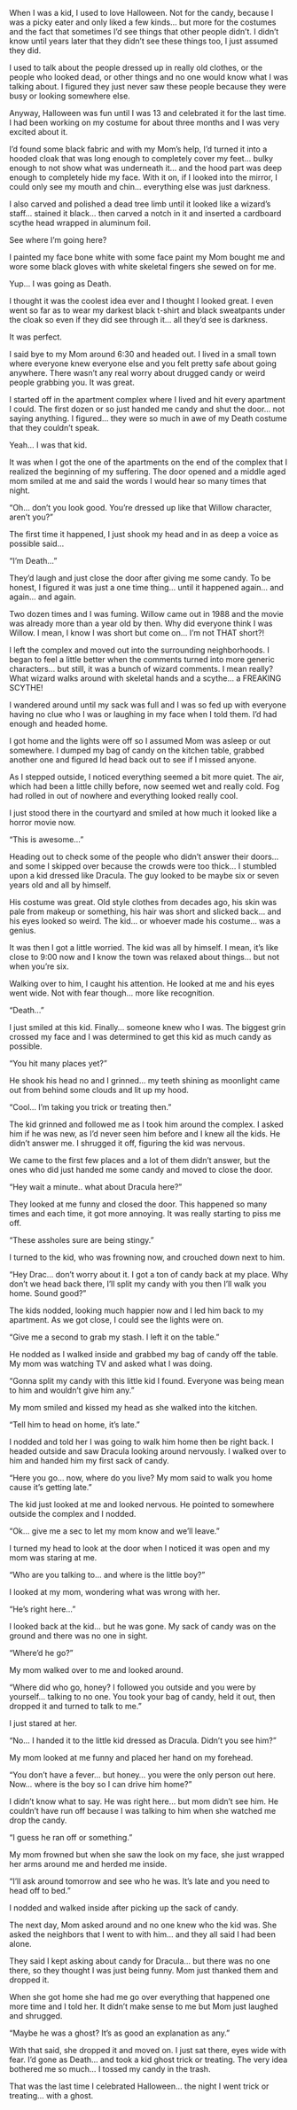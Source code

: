When I was a kid, I used to love Halloween. Not for the candy, because I was a picky eater and only liked a few kinds… but more for the costumes and the fact that sometimes I’d see things that other people didn’t. I didn’t know until years later that they didn’t see these things too, I just assumed they did.  
  
I used to talk about the people dressed up in really old clothes, or the people who looked dead, or other things and no one would know what I was talking about. I figured they just never saw these people because they were busy or looking somewhere else.  
  
Anyway, Halloween was fun until I was 13 and celebrated it for the last time. I had been working on my costume for about three months and I was very excited about it.  
  
I’d found some black fabric and with my Mom’s help, I’d turned it into a hooded cloak that was long enough to completely cover my feet… bulky enough to not show what was underneath it… and the hood part was deep enough to completely hide my face. With it on, if I looked into the mirror, I could only see my mouth and chin… everything else was just darkness.  
  
I also carved and polished a dead tree limb until it looked like a wizard’s staff… stained it black… then carved a notch in it and inserted a cardboard scythe head wrapped in aluminum foil.  
  
See where I’m going here?  
  
I painted my face bone white with some face paint my Mom bought me and wore some black gloves with white skeletal fingers she sewed on for me.  
  
Yup… I was going as Death.  
  
I thought it was the coolest idea ever and I thought I looked great. I even went so far as to wear my darkest black t-shirt and black sweatpants under the cloak so even if they did see through it… all they’d see is darkness.  
  
It was perfect.  
  
I said bye to my Mom around 6:30 and headed out. I lived in a small town where everyone knew everyone else and you felt pretty safe about going anywhere. There wasn’t any real worry about drugged candy or weird people grabbing you. It was great.  
  
I started off in the apartment complex where I lived and hit every apartment I could. The first dozen or so just handed me candy and shut the door… not saying anything. I figured… they were so much in awe of my Death costume that they couldn’t speak.  
  
Yeah… I was that kid.  
  
It was when I got the one of the apartments on the end of the complex that I realized the beginning of my suffering. The door opened and a middle aged mom smiled at me and said the words I would hear so many times that night.  
  
“Oh… don’t you look good. You’re dressed up like that Willow character, aren’t you?”  
  
The first time it happened, I just shook my head and in as deep a voice as possible said…  
  
“I’m Death…”  
  
They’d laugh and just close the door after giving me some candy. To be honest, I figured it was just a one time thing… until it happened again… and again… and again.  
  
Two dozen times and I was fuming. Willow came out in 1988 and the movie was already more than a year old by then. Why did everyone think I was Willow. I mean, I know I was short but come on… I’m not THAT short?!  
  
I left the complex and moved out into the surrounding neighborhoods. I began to feel a little better when the comments turned into more generic characters… but still, it was a bunch of wizard comments. I mean really? What wizard walks around with skeletal hands and a scythe… a FREAKING SCYTHE!  
  
I wandered around until my sack was full and I was so fed up with everyone having no clue who I was or laughing in my face when I told them. I’d had enough and headed home.  
  
I got home and the lights were off so I assumed Mom was asleep or out somewhere. I dumped my bag of candy on the kitchen table, grabbed another one and figured Id head back out to see if I missed anyone.  
  
As I stepped outside, I noticed everything seemed a bit more quiet. The air, which had been a little chilly before, now seemed wet and really cold. Fog had rolled in out of nowhere and everything looked really cool.  
  
I just stood there in the courtyard and smiled at how much it looked like a horror movie now.  
  
“This is awesome…”  
  
Heading out to check some of the people who didn’t answer their doors… and some I skipped over because the crowds were too thick… I stumbled upon a kid dressed like Dracula. The guy looked to be maybe six or seven years old and all by himself.  
  
His costume was great. Old style clothes from decades ago, his skin was pale from makeup or something, his hair was short and slicked back… and his eyes looked so weird. The kid… or whoever made his costume… was a genius.  
  
It was then I got a little worried. The kid was all by himself. I mean, it’s like close to 9:00 now and I know the town was relaxed about things… but not when you’re six.  
  
Walking over to him, I caught his attention. He looked at me and his eyes went wide. Not with fear though… more like recognition.  
  
“Death…”  
  
I just smiled at this kid. Finally… someone knew who I was. The biggest grin crossed my face and I was determined to get this kid as much candy as possible.  
  
“You hit many places yet?”  
  
He shook his head no and I grinned… my teeth shining as moonlight came out from behind some clouds and lit up my hood.  
  
“Cool… I’m taking you trick or treating then.”  
  
The kid grinned and followed me as I took him around the complex. I asked him if he was new, as I’d never seen him before and I knew all the kids. He didn’t answer me. I shrugged it off, figuring the kid was nervous.  
  
We came to the first few places and a lot of them didn’t answer, but the ones who did just handed me some candy and moved to close the door.  
  
“Hey wait a minute.. what about Dracula here?”  
  
They looked at me funny and closed the door. This happened so many times and each time, it got more annoying. It was really starting to piss me off.  
  
“These assholes sure are being stingy.”  
  
I turned to the kid, who was frowning now, and crouched down next to him.  
  
“Hey Drac… don’t worry about it. I got a ton of candy back at my place. Why don’t we head back there, I’ll split my candy with you then I’ll walk you home. Sound good?”  
  
The kids nodded, looking much happier now and I led him back to my apartment. As we got close, I could see the lights were on.  
  
“Give me a second to grab my stash. I left it on the table.”  
  
He nodded as I walked inside and grabbed my bag of candy off the table. My mom was watching TV and asked what I was doing.  
  
“Gonna split my candy with this little kid I found. Everyone was being mean to him and wouldn’t give him any.”  
  
My mom smiled and kissed my head as she walked into the kitchen.  
  
“Tell him to head on home, it’s late.”  
  
I nodded and told her I was going to walk him home then be right back. I headed outside and saw Dracula looking around nervously. I walked over to him and handed him my first sack of candy.  
  
“Here you go… now, where do you live? My mom said to walk you home cause it’s getting late.”  
  
The kid just looked at me and looked nervous. He pointed to somewhere outside the complex and I nodded.  
  
“Ok… give me a sec to let my mom know and we’ll leave.”  
  
I turned my head to look at the door when I noticed it was open and my mom was staring at me.  
  
“Who are you talking to… and where is the little boy?”  
  
I looked at my mom, wondering what was wrong with her.  
  
“He’s right here…”  
  
I looked back at the kid… but he was gone. My sack of candy was on the ground and there was no one in sight.  
  
“Where’d he go?”  
  
My mom walked over to me and looked around.  
  
“Where did who go, honey? I followed you outside and you were by yourself… talking to no one. You took your bag of candy, held it out, then dropped it and turned to talk to me.”  
  
I just stared at her.  
  
“No… I handed it to the little kid dressed as Dracula. Didn’t you see him?”  
  
My mom looked at me funny and placed her hand on my forehead.  
  
“You don’t have a fever… but honey… you were the only person out here. Now… where is the boy so I can drive him home?”  
  
I didn’t know what to say. He was right here… but mom didn’t see him. He couldn’t have run off because I was talking to him when she watched me drop the candy.  
  
“I guess he ran off or something.”  
  
My mom frowned but when she saw the look on my face, she just wrapped her arms around me and herded me inside.  
  
“I’ll ask around tomorrow and see who he was. It’s late and you need to head off to bed.”  
  
I nodded and walked inside after picking up the sack of candy.  
  
The next day, Mom asked around and no one knew who the kid was. She asked the neighbors that I went to with him… and they all said I had been alone.  
  
They said I kept asking about candy for Dracula… but there was no one there, so they thought I was just being funny. Mom just thanked them and dropped it.  
  
When she got home she had me go over everything that happened one more time and I told her. It didn’t make sense to me but Mom just laughed and shrugged.  
  
“Maybe he was a ghost? It’s as good an explanation as any.”  
  
With that said, she dropped it and moved on. I just sat there, eyes wide with fear. I’d gone as Death… and took a kid ghost trick or treating. The very idea bothered me so much… I tossed my candy in the trash.  
  
That was the last time I celebrated Halloween… the night I went trick or treating… with a ghost.